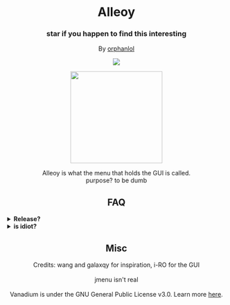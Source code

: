 <h1 align="center">Alleoy</h1>
<h3 align="center">star if you happen to find this interesting</h3>
<p align="center">By <a href="https://github.com/orphanlol">orphanlol</a>
<p align="center">
	<a href="https://discord.gg/BWNZpSBJJ8">
	<img src="https://img.shields.io/discord/1192248054691151882?label=discord&logo=discord">
        </a>
</p>
<p align="center">
<img width="212" height="212" src="https://github.com/orphanlol/soolean/assets/83834491/46d4a389-dba7-4fde-9ae4-ed2d8a313e8d">
</p>

<p align="center">
Alleoy is what the menu that holds the GUI is called. <br>
purpose? to be dumb
<h2 align="center">FAQ</h2>
<details>
  	<summary><b>Release?</b></summary>

when I feel like it
</details>

<details>
  	<summary><b>is idiot?</b></summary>

no u
</details>


  
<h2 align="center">Misc</h2>

<p align="center">
Credits: wang and galaxqy for inspiration, i-RO for the GUI<br><br>
jmenu isn't real<br><br>
Vanadium is under the GNU General Public License v3.0. Learn more <a href="https://github.com/orphanlol/soolean/blob/main/LICENSE">here</a>.</p>
